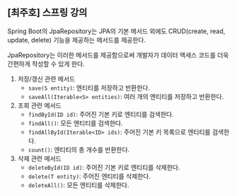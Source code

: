 ## [최주호] 스프링 강의

Spring Boot의 JpaRepository는 JPA의 기본 메서드 외에도 CRUD(create, read, update, delete) 기능을 제공하는 메서드를 제공한다.

JpaRepository는 이러한 메서드를 제공함으로써 개발자가 데이터 액세스 코드를 더욱 간편하게 작성할 수 있게 한다.

1. 저장/갱신 관련 메서드
    - `save(S entity)`: 엔티티를 저장하고 반환한다.
    - `saveAll(Iterable<S> entities)`: 여러 개의 엔티티를 저장하고 반환한다.
2. 조회 관련 메서드
    - `findById(ID id)`: 주어진 기본 키로 엔티티를 검색한다.
    - `findAll()`: 모든 엔티티를 검색한다.
    - `findAllById(Iterable<ID> ids)`: 주어진 기본 키 목록으로 엔티티를 검색한다.
    - `count()`: 엔티티의 총 개수를 반환한다.
3. 삭제 관련 메서드
    - `deleteById(ID id)`: 주어진 기본 키로 엔티티를 삭제한다.
    - `delete(T entity)`: 주어진 엔티티를 삭제한다.
    - `deleteAll()`: 모든 엔티티를 삭제한다.
